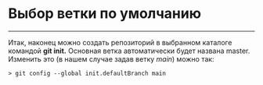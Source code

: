 # Выбор ветки по умолчанию
---

Итак, наконец можно создать репозиторий в выбранном каталоге командой **git init.** Основная ветка автоматически будет названа master. Изменить это (в нашем случае задав ветку *main*) можно так:


    
    > git config --global init.defaultBranch main